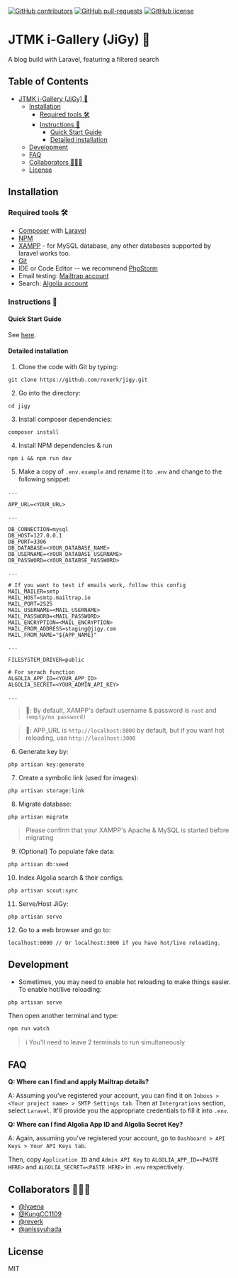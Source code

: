 [![GitHub contributors](https://img.shields.io/github/contributors/Naereen/StrapDown.js.svg)](https://gitHub.com/reverk/jigy/graphs/contributors/)
[![GitHub pull-requests](https://img.shields.io/github/issues-pr/Naereen/StrapDown.js.svg)](https://gitHub.com/reverk/jigy/pull/)
[![GitHub license](https://img.shields.io/github/license/Naereen/StrapDown.js.svg)](https://github.com/reverk/jigy/blob/master/LICENSE)


# JTMK i-Gallery (JiGy) 📑

A blog build with Laravel, featuring a filtered search

## Table of Contents
- [JTMK i-Gallery (JiGy) 📑](#jtmk-i-gallery-jigy-)
  * [Installation](#installation)
    + [Required tools 🛠](#required-tools-)
    + [Instructions 📜](#instructions-)
      - [Quick Start Guide](#quick-start-guide)
      - [Detailed installation](#detailed-installation)
  * [Development](#development)
  * [FAQ](#faq)
  * [Collaborators 👨🏻‍💻](#collaborators-)
  * [License](#license)

## Installation
### **Required tools 🛠**
- [Composer](https://getcomposer.org/) with [Laravel](https://laravel.com/)
- [NPM](https://www.npmjs.com/get-npm)
- [XAMPP](https://www.apachefriends.org/index.html) - for MySQL database, any other databases supported by laravel works too.
- [Git](https://git-scm.com/)
- IDE or Code Editor -- we recommend [PhpStorm](https://www.jetbrains.com/phpstorm/)
- Email testing: [Mailtrap account](https://mailtrap.io/)
- Search: [Algolia account](https://www.algolia.com/)


### **Instructions 📜**
#### Quick Start Guide
See [here](https://github.com/reverk/jigy/blob/master/docs/QSG.md).
#### Detailed installation
1. Clone the code with Git by typing:
```
git clone https://github.com/reverk/jigy.git
```
2. Go into the directory:
```
cd jigy
```
3. Install composer dependencies:
```
composer install
```
4. Install NPM dependencies & run
```
npm i && npm run dev
```
5. Make a copy of `.env.example` and rename it to `.env` and change to the following snippet:
```
...

APP_URL=<YOUR_URL>

...

DB_CONNECTION=mysql
DB_HOST=127.0.0.1
DB_PORT=3306
DB_DATABASE=<YOUR_DATABASE_NAME>
DB_USERNAME=<YOUR_DATABASE_USERNAME>
DB_PASSWORD=<YOUR_DATABSE_PASSWORD>

...

# If you want to test if emails work, follow this config
MAIL_MAILER=smtp
MAIL_HOST=smtp.mailtrap.io
MAIL_PORT=2525
MAIL_USERNAME=<MAIL_USERNAME>
MAIL_PASSWORD=<MAIL_PASSWORD>
MAIL_ENCRYPTION=<MAIL_ENCRYPTION>
MAIL_FROM_ADDRESS=staging@jigy.com
MAIL_FROM_NAME="${APP_NAME}"

...

FILESYSTEM_DRIVER=public

# For serach function
ALGOLIA_APP_ID=<YOUR_APP_ID>
ALGOLIA_SECRET=<YOUR_ADMIN_API_KEY>

...
```
> 📝: By default, XAMPP's default username & password is `root` and `(empty/no password)`

> 📝: APP_URL is `http://localhost:8000` by default, but if you want hot reloading, use `http://localhost:3000`

6. Generate key by:
```
php artisan key:generate
```
7. Create a symbolic link (used for images): 
```
php artisan storage:link
```
8. Migrate database:
```
php artisan migrate
```
> Please confirm that your XAMPP's Apache & MySQL is started before migrating
9. (Optional) To populate fake data:
```
php artisan db:seed
```
10. Index Algolia search & their configs:
```
php artisan scout:sync
```
11. Serve/Host JiGy:
```
php artisan serve
```
12. Go to a web browser and go to:
```
localhost:8000 // Or localhost:3000 if you have hot/live reloading.
```

## Development
- Sometimes, you may need to enable hot reloading to make things easier. To enable hot/live reloading:
```
php artisan serve
```
Then open another terminal and type:
```
npm run watch
```
> ℹ You'll need to leave 2 terminals to run simultaneously   

## FAQ
**Q: Where can I find and apply Mailtrap details?**

A: Assuming you've registered your account, you can find it on `Inboxs > <Your project name> > SMTP Settings tab`. 
Then at `Intergrations` section, select `Laravel`. 
It'll provide you the appropriate credentials to fill it into `.env`.

**Q: Where can I find Algolia App ID and Algolia Secret Key?**

A: Again, assuming you've registered your account, go to `Dashboard > API Keys > Your API Keys tab`.

Then, copy `Application ID` and `Admin API Key` to `ALGOLIA_APP_ID=<PASTE HERE>` and `ALGOLIA_SECRET=<PASTE HERE>` in `.env` respectively.

## Collaborators 👨🏻‍💻
- [@lyaena](https://github.com/lyaena)
- [@KungCC1109](https://github.com/KungCC1109)
- [@reverk](https://github.com/reverk)
- [@anissyuhada](https://github.com/anissyuhada)

## License
MIT

